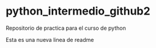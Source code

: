 # python_intermedio_github2
Repositorio de practica para el curso de python

Esta es una nueva linea de readme
